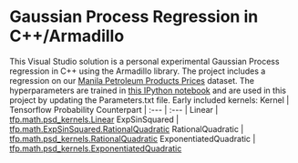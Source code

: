 # Gaussian Process Regression in C++/Armadillo
This Visual Studio solution is a personal experimental Gaussian Process regression in C++ using the Armadillo library. The project includes a regression on our [Manila Petroleum Products Prices](https://www.kaggle.com/datasets/kiocorpuz/manila-petroleum-prices?select=Manila+Petroleum+Price+Dataset.csv ) dataset. The hyperparameters are trained in [this IPython notebook](https://www.kaggle.com/code/kiocorpuz/gaussian-process-regression-for-mpppd) and are used in this project by updating the Parameters.txt file.
Early included kernels:
Kernel | Tensorflow Probability Counterpart
| :--- | :--- |
Linear  | [tfp.math.psd_kernels.Linear](https://www.tensorflow.org/probability/api_docs/python/tfp/math/psd_kernels/Linear)
ExpSinSquared  | [tfp.math.ExpSinSquared.RationalQuadratic](https://www.tensorflow.org/probability/api_docs/python/tfp/math/psd_kernels/ExpSinSquared)
RationalQuadratic  | [tfp.math.psd_kernels.RationalQuadratic](https://www.tensorflow.org/probability/api_docs/python/tfp/math/psd_kernels/RationalQuadratic)
ExponentiatedQuadratic  | [tfp.math.psd_kernels.ExponentiatedQuadratic](https://www.tensorflow.org/probability/api_docs/python/tfp/math/psd_kernels/ExponentiatedQuadratic)
